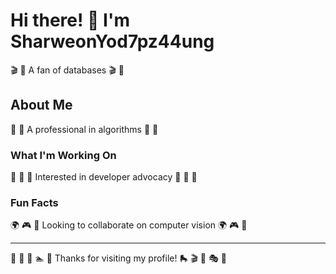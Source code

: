 # Hi there! 👋 I'm SharweonYod7pz44ung

🎬 🏏 A fan of databases 🎬 🏏

## About Me
🏑 🛶 A professional in algorithms 🏑 🛶

### What I'm Working On
🎣 🎯 🌺 Interested in developer advocacy 🎣 🎯 🌺

### Fun Facts
🌍 🎮 🎸 Looking to collaborate on computer vision 🌍 🎮 🎸

---
🎹 🏏 🏑 🏊 🎾 Thanks for visiting my profile! 🛼 🎬 🏒 🎭 🌺
